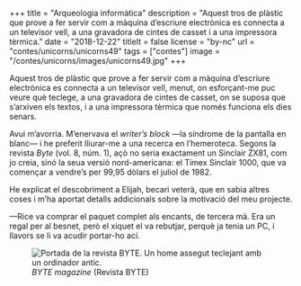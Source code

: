 +++
title = "Arqueologia informàtica"
description = "Aquest tros de plàstic que prove a fer servir com a màquina d’escriure electrònica es connecta a un televisor vell, a una gravadora de cintes de casset i a una impressora tèrmica."
date = "2018-12-22"
titleIt = false
license = "by-nc"
url = "contes/unicorns/unicorns49"
tags = ["contes"]
image = "/contes/unicorns/images/unicorns49.jpg"
+++

Aquest tros de plàstic que prove a fer servir com a màquina d’escriure electrònica es connecta a un televisor vell, menut, on esforçant-me puc veure què teclege, a una gravadora de cintes de casset, on se suposa que s’arxiven els textos, i a una impressora tèrmica que només funciona els dies senars.

Avui m’avorria. M’enervava el *writer’s block* —la síndrome de la pantalla en blanc— i he preferit lliurar-me a una recerca en l’hemeroteca. Segons la revista *Byte* (vol. 8, núm. 1), açò no seria exactament un Sinclair ZX81, com jo creia, sinó la seua versió nord-americana: el Timex Sinclair 1000, que va començar a vendre’s per 99,95 dòlars el juliol de 1982.

He explicat el descobriment a Elijah, becari veterà, que en sabia altres coses i m’ha aportat detalls addicionals sobre la motivació del meu projecte.

—Rice va comprar el paquet complet als encants, de tercera mà. Era un regal per al besnet, però el xiquet el va rebutjar, perquè ja tenia un PC, i llavors se li va acudir portar-ho ací.

<figure class="illustration"><img src="/contes/unicorns/images/unicorns49.jpg" alt="Portada de la revista BYTE. Un home assegut teclejant amb un ordinador antic."><figcaption><em>BYTE magazine</em> (Revista BYTE)</figcaption></figure>

